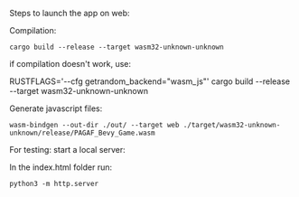 Steps to launch the app on web:


Compilation:


```cargo build --release --target wasm32-unknown-unknown```


if compilation doesn't work, use:


RUSTFLAGS='--cfg getrandom_backend="wasm_js"' cargo build --release --target wasm32-unknown-unknown


Generate javascript files:


```wasm-bindgen --out-dir ./out/ --target web ./target/wasm32-unknown-unknown/release/PAGAF_Bevy_Game.wasm```


For testing: start a local server: 

In the index.html folder run:


```python3 -m http.server```